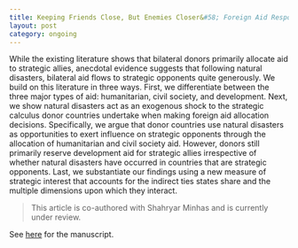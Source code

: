 ```yaml
---
title: Keeping Friends Close, But Enemies Closer&#58; Foreign Aid Responses to Natural Disasters
layout: post
category: ongoing
---
```




<div class="message">
While the existing literature shows that bilateral donors primarily allocate aid to strategic allies, anecdotal evidence suggests that following natural disasters, bilateral aid flows to strategic opponents quite generously. We build on this literature in three ways. First, we differentiate between the three major types of aid: humanitarian, civil society, and development. Next, we show natural disasters act as an exogenous shock to the strategic calculus donor countries undertake when making foreign aid allocation decisions. Specifically, we argue that donor countries use natural disasters as opportunities to exert influence on strategic opponents through the allocation of humanitarian and civil society aid. However, donors still primarily reserve development aid for strategic allies irrespective of whether natural disasters have occurred in countries that are strategic opponents. Last, we substantiate our findings using a new measure of strategic interest that accounts for the indirect ties states share and the multiple dimensions upon which they interact.
</div>

> This article is co-authored with Shahryar Minhas and is currently under review.  
 
See [here](https://syncandshare.lrz.de/dl/fiHuQEQPuEZTpARRS5h9Tddy/cheng_minhas_keepingEnemiesClose.pdf?inline) for the manuscript.

<br>
<br>


